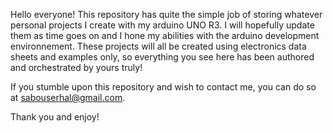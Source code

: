Hello everyone! This repository has quite the simple job of storing whatever personal projects I create with my arduino UNO R3. 
I will hopefully update them as time goes on and I hone my abilities with the arduino development environnement. These projects will 
all be created using electronics data sheets and examples only, so everything you see here has been authored and orchestrated by yours truly!

If you stumble upon this repository and wish to contact me, you can do so at sabouserhal@gmail.com.

Thank you and enjoy!
